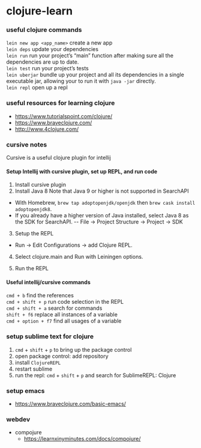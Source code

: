 # clojure-learn

### useful clojure commands

`lein new app <app_name>` create a new app <br>
`lein deps` update your dependencies <br>
`lein run` run your project’s “main” function after making sure all the dependencies are up to date. <br>
`lein test` run your project’s tests <br>
`lein uberjar` bundle up your project and all its dependencies in a single executable jar, allowing your to run it with `java -jar` directly. <br>
`lein repl` open up a repl <br>


### useful resources for learning clojure
- https://www.tutorialspoint.com/clojure/
- https://www.braveclojure.com/
- http://www.4clojure.com/


### cursive notes

Cursive is a useful clojure plugin for intellij

#### Setup Intellij with cursive plugin, set up REPL, and run code

1. Install cursive plugin
2. Install Java 8 Note that Java 9 or higher is not supported in SearchAPI
- With Homebrew, `brew tap adoptopenjdk/openjdk` then `brew cask install adoptopenjdk8`.
- If you already have a higher version of Java installed, select Java 8 as the SDK for SearchAPI.
-- File → Project Structure → Project → SDK

3. Setup the REPL

- Run → Edit Configurations → add Clojure REPL.

4. Select clojure.main and Run with Leiningen options.

5. Run the REPL

#### Useful intellij/cursive commands
`cmd + b` find the references <br>
`cmd + shift + p` run code selection in the REPL <br>
`cmd + shift + a` search for commands <br>
`shift + f6` replace all instances of a variable <br>
`cmd + option + f7` find all usages of a variable

### setup sublime text for clojure

1. `cmd` + `shift` + `p` to bring up the package control
2. open package control: add repository
3. install `ClojureREPL`
4. restart sublime
5. run the repl: `cmd` + `shift` + `p` and search for SublimeREPL: Clojure


### setup emacs
- https://www.braveclojure.com/basic-emacs/

### webdev

- compojure
  - https://learnxinyminutes.com/docs/compojure/
